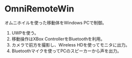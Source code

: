 # OmniRemoteWin

オムニホイルを使った移動体をWindows PCで制御。

1. UWPを使う。
1. 移動操作はXBox ControllerをBluetoothを利用。
1. カメラで前方を撮影し、Wireless HDを使ってモニタに出力。
1. Bluetoothマイクを使ってPCのスピーカーから声を出力。
